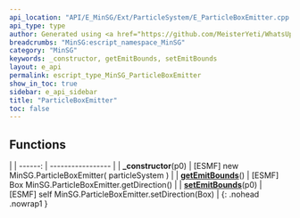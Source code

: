 ```yaml
---
api_location: "API/E_MinSG/Ext/ParticleSystem/E_ParticleBoxEmitter.cpp:25:38"
api_type: type
author: Generated using <a href="https://github.com/MeisterYeti/WhatsUpDoc">WhatsUpDoc</a>
breadcrumbs: "MinSG:escript_namespace_MinSG"
category: "MinSG"
keywords: _constructor, getEmitBounds, setEmitBounds
layout: e_api
permalink: escript_type_MinSG_ParticleBoxEmitter
show_in_toc: true
sidebar: e_api_sidebar
title: "ParticleBoxEmitter"
toc: false
---
```


## Functions

|
| ------: | ----------------- |
| **_constructor**(p0) | [ESMF] new MinSG.ParticleBoxEmitter( particleSystem )	 |
| **[getEmitBounds](classMinSG_1_1ParticleBoxEmitter#classMinSG_1_1ParticleBoxEmitter_1aebd8b40bb97ff91450cd17f13094f684)**() | [ESMF] Box MinSG.ParticleBoxEmitter.getDirection() |
| **[setEmitBounds](classMinSG_1_1ParticleBoxEmitter#classMinSG_1_1ParticleBoxEmitter_1af979efe2e0c8f0d84c218b656c6011f8)**(p0) | [ESMF] self MinSG.ParticleBoxEmitter.setDirection(Box)	 |
{: .nohead .nowrap1 }
